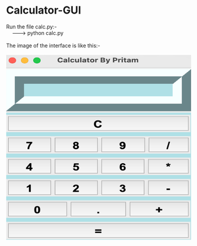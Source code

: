 # Calculator-GUI

Run the file calc.py:- <br>
&nbsp;&nbsp;&nbsp;&nbsp;---> python calc.py
<br><br>
The image of the interface is like this:- <br><br><img src="calc.png" height=500 width=500>

